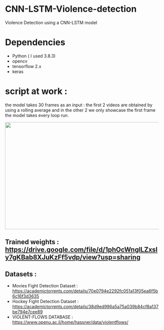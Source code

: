 # CNN-LSTM-Violence-detection
Violence Detection using a CNN-LSTM model
# Dependencies
- Python ( I used 3.8.3)
- opencv
- tensorflow 2.x
- keras

# script at work : 
the model takes 30 frames as an input :
the first 2 videos are obtained by using a rolling average and in the other 2 we only showcase the first frame the model takes every loop run.
<p align="center">
  <img src="https://github.com/shouhaiel1/CNN-LSTM-Violence-detection/blob/main/violence-detction%20(1).gif" width="600" height="350" />

## Trained weights : https://drive.google.com/file/d/1phOcWnglLZxsly7gKBab8XJuKzFf5vdp/view?usp=sharing

## Datasets : 
- Movies Fight Detection Dataset :  https://academictorrents.com/details/70e0794e2292fc051a13f05ea6f5b6c16f3d3635
- Hockey Fight Detection Dataset : https://academictorrents.com/details/38d9ed996a5a75a039b84cf8a137be794e7cee89
- VIOLENT-FLOWS DATABASE  : 
https://www.openu.ac.il/home/hassner/data/violentflows/
